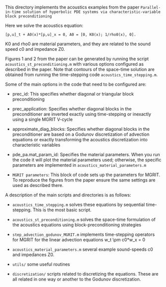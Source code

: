 This directory implements the acoustics examples from the paper `Parallel-in-time solution of hyperbolic PDE systems via characteristic-variable block preconditioning`

Here we solve the acoustics equation:   

    [p,u]_t + A0(x)*[p,u]_x = 0, A0 = [0, K0(x); 1/rho0(x), 0].
K0 and rho0 are material parameters, and they are related to the sound speed c0 and impedance Z0.
    

Figures 1 and 2 from the paper can be generated by running the script `acoustics_st_preconditioning.m` with various options configured as described in the paper. Note that contours of the space-time solution are obtained from running the time-stepping code `acoustics_time_stepping.m`. 
    
Some of the main options in the code that need to be configured are:

* prec_id: This specifies whether diagonal or triangular block preconditioning

* prec_application: Specifies whether diagonal blocks in the preconditioner are inverted exactly using time-stepping or inexactly using a single MGRIT V-cycle

* approximate_diag_blocks: Specifies whether diagonal blocks in the preconditioner are based on a Godunov discretization of advection equations or exactly transforming the acoustics discretization into characteristic variables
 
* pde_pa.mat_param_id: Specifies the material parameters. When you run the code it will plot the material parameters used; otherwise, the specific parameters are implemented in `acoustics_material_parameters.m`

* `MGRIT parameters`: This block of code sets up the parameters for MGRIT. To reproduce the figures from the paper ensure the same settings are used as described there. 


A description of the main scripts and directories is as follows:
* `acoustics_time_stepping.m` solves these equations by sequential time-stepping. This is the most basic script.

* `acoustics_st_preconditioning.m` solves the space-time formulation of the acoustics equations using block-preconditioning strategies

* `step_advection_godunov_MGRIT.m` implements time-stepping operators for MGRIT for the linear advection equations w\_t \pm c0\*w\_x = 0 

* `acoustics_material_parameters.m` several example sound-speeds c0 and impedances Z0.

* `utils/` some useful routines

* `discretization/` scripts related to discretizing the equations. These are all related in one way or another to the Godunov discretization.
